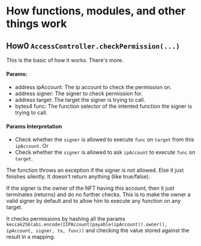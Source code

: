 # How functions, modules, and other things work

## How0 `AccessController.checkPermission(...)`
This is the basic of how it works. There's more.
#### Params:
- address ipAccount: The ip account to check the permission on.
- address signer: The signer to check permission for.
- address target: The target the signer is trying to call.
- bytes4 func: The function selector of the intented function the signer is trying to call.

#### Params Interpretation
- Check whether the `signer` is allowed to execute `func` on `target` from this `ipAccount`. Or
- Check whether the `signer` is allowed to ask `ipAccount` to execute `func` on `target`.

The function throws an exception if the signer is not allowed. Else it just finishes silently. It doesn't return anything (like true/false).

If the signer is the owner of the NFT having this account, then it just terminates (returns) and do no further checks. This is to make the owner a valid signer by default and to allow him to execute any function on any target.

It checks permissions by hashing all the params `keccak256(abi.encode(IIPAccount(payable(ipAccount)).owner(), ipAccount, signer, to, func))` and checking the value stored against the result in a mapping.